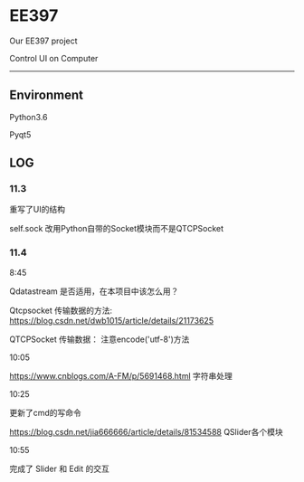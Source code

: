 # EE397
Our EE397 project

Control UI on Computer

---------

## Environment

Python3.6

Pyqt5



## LOG

### 11.3

重写了UI的结构

self.sock 改用Python自带的Socket模块而不是QTCPSocket



### 11.4

8:45

Qdatastream 是否适用，在本项目中该怎么用？

Qtcpsocket 传输数据的方法: https://blog.csdn.net/dwb1015/article/details/21173625

QTCPSocket 传输数据： 注意encode('utf-8')方法

 10:05

https://www.cnblogs.com/A-FM/p/5691468.html 字符串处理

10:25

 更新了cmd的写命令

https://blog.csdn.net/jia666666/article/details/81534588 QSlider各个模块

10:55

  完成了 Slider 和 Edit 的交互